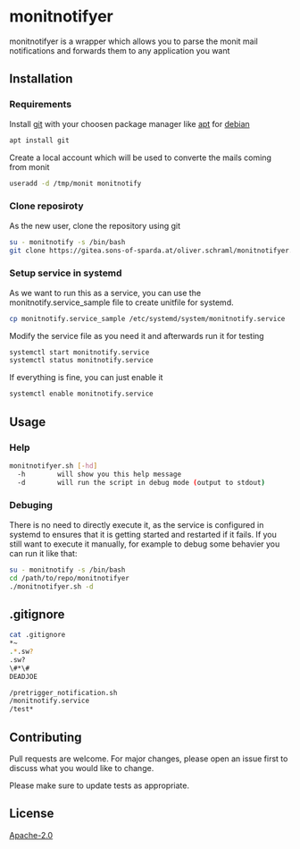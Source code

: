 # monitnotifyer

monitnotifyer is a wrapper which allows you to parse the monit mail notifications and forwards them to any application you want

## Installation

### Requirements
Install [git](https://git-scm.com/) with your choosen package manager like [apt](https://wiki.debian.org/Apt) for [debian](https://www.debian.org/)
```bash
apt install git
```
Create a local account which will be used to converte the mails coming from monit
```bash
useradd -d /tmp/monit monitnotify
```

### Clone reposiroty
As the new user, clone the repository using git
```bash
su - monitnotify -s /bin/bash
git clone https://gitea.sons-of-sparda.at/oliver.schraml/monitnotifyer.git
```

### Setup service in systemd
As we want to run this as a service, you can use the monitnotify.service_sample file to create unitfile for systemd.
```bash
cp monitnotify.service_sample /etc/systemd/system/monitnotify.service
```
Modify the service file as you need it and afterwards run it for testing
```bash
systemctl start monitnotify.service
systemctl status monitnotify.service
```
If everything is fine, you can just enable it
```bash
systemctl enable monitnotify.service
```

## Usage

### Help
```bash
monitnotifyer.sh [-hd]
  -h        will show you this help message
  -d        will run the script in debug mode (output to stdout)
```

### Debuging
There is no need to directly execute it, as the service is configured in systemd to ensures that it is getting started and restarted if it fails.
If you still want to execute it manually, for example to debug some behavier you can run it like that:
```bash
su - monitnotify -s /bin/bash
cd /path/to/repo/monitnotifyer
./monitnotifyer.sh -d
```

## .gitignore
```bash
cat .gitignore
*~
.*.sw?
.sw?
\#*\#
DEADJOE

/pretrigger_notification.sh
/monitnotify.service
/test*
```

## Contributing
Pull requests are welcome. For major changes, please open an issue first to discuss what you would like to change.

Please make sure to update tests as appropriate.

## License
[Apache-2.0](https://www.apache.org/licenses/LICENSE-2.0)
